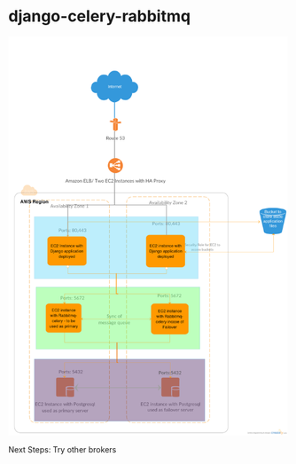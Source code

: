 # django-celery-rabbitmq

![alt tag](https://github.com/surajn222/django-celery-rabbitmq/blob/master/django-rabbitmq-celery-architecture.png)

Next Steps: Try other brokers
